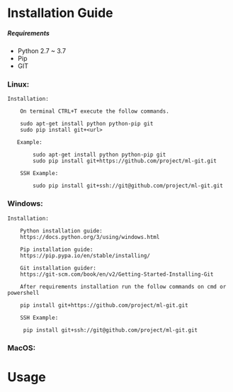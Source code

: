 Installation Guide
==================

##### Requirements

- Python 2.7 ~ 3.7
- Pip
- GIT

### Linux:

    Installation:
    
    	On terminal CTRL+T execute the follow commands.
    
        sudo apt-get install python python-pip git
        sudo pip install git+<url>
    
       Example:
    
            sudo apt-get install python python-pip git
            sudo pip install git+https://github.com/project/ml-git.git
    
        SSH Example:
    
            sudo pip install git+ssh://git@github.com/project/ml-git.git


### Windows:

    Installation:
    
        Python installation guide:
        https://docs.python.org/3/using/windows.html
        
        Pip installation guide:
        https://pip.pypa.io/en/stable/installing/
        
        Git installation guider:
        https://git-scm.com/book/en/v2/Getting-Started-Installing-Git
        
        After requirements installation run the follow commands on cmd or powershell
       
        pip install git+https://github.com/project/ml-git.git
        
        SSH Example:
        
         pip install git+ssh://git@github.com/project/ml-git.git
        

### MacOS:



# Usage